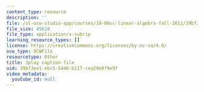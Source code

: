```yaml
---
content_type: resource
description: ''
file: /ol-ocw-studio-app/courses/18-06sc-linear-algebra-fall-2011/39bf3ee1ebc55446b117cea29e8f9e9f_Go2aLo7ZOlU.vtt
file_size: 45610
file_type: application/x-subrip
learning_resource_types: []
license: https://creativecommons.org/licenses/by-nc-sa/4.0/
ocw_type: OCWFile
resourcetype: Other
title: 3play caption file
uid: 39bf3ee1-ebc5-5446-b117-cea29e8f9e9f
video_metadata:
  youtube_id: null
---
```


